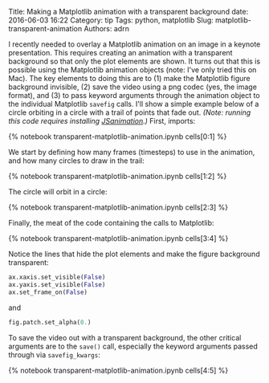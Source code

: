 Title: Making a Matplotlib animation with a transparent background
date: 2016-06-03 16:22
Category: tip
Tags: python, matplotlib
Slug: matplotlib-transparent-animation
Authors: adrn

I recently needed to overlay a Matplotlib animation on an image in a keynote presentation. This
requires creating an animation with a transparent background so that only the plot elements are
shown. It turns out that this is possible using the Matplotlib animation objects (note: I've only
tried this on Mac). The key elements to doing this are to (1) make the Matplotlib figure background
invisible, (2) save the video using a png codec (yes, the image format), and (3) to pass keyword
arguments through the animation object to the individual Matplotlib `savefig` calls. I'll show a
simple example below of a circle orbiting in a circle with a trail of points that fade out. *(Note:
running this code requires installing [JSanimation](https://github.com/jakevdp/JSAnimation).)*
First, imports:

{% notebook transparent-matplotlib-animation.ipynb cells[0:1] %}

We start by defining how many frames (timesteps) to use in the animation, and how many circles to
draw in the trail:

{% notebook transparent-matplotlib-animation.ipynb cells[1:2] %}

The circle will orbit in a circle:

{% notebook transparent-matplotlib-animation.ipynb cells[2:3] %}

Finally, the meat of the code containing the calls to Matplotlib:

{% notebook transparent-matplotlib-animation.ipynb cells[3:4] %}

Notice the lines that hide the plot elements and make the figure background transparent:

```python
ax.xaxis.set_visible(False)
ax.yaxis.set_visible(False)
ax.set_frame_on(False)
```

and

```python
fig.patch.set_alpha(0.)
```

To save the video out with a transparent background, the other critical arguments are to the
`save()` call, especially the keyword arguments passed through via `savefig_kwargs`:

{% notebook transparent-matplotlib-animation.ipynb cells[4:5] %}
